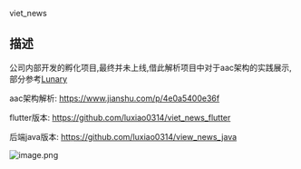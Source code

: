 viet_news

## 描述

公司内部开发的孵化项目,最终并未上线,借此解析项目中对于aac架构的实践展示,部分参考[Lunary](https://github.com/abhinav272/NewsApp)

aac架构解析: https://www.jianshu.com/p/4e0a5400e36f

flutter版本: https://github.com/luxiao0314/viet_news_flutter

后端java版本: https://github.com/luxiao0314/view_news_java

![image.png](https://upload-images.jianshu.io/upload_images/2814211-a874ff986b05fd43.png?imageMogr2/auto-orient/strip%7CimageView2/2/w/1240)

